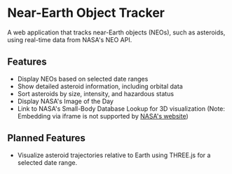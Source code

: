 # Near-Earth Object Tracker

A web application that tracks near-Earth objects (NEOs), such as asteroids, using real-time data from NASA's NEO API.

## Features

- Display NEOs based on selected date ranges
- Show detailed asteroid information, including orbital data
- Sort asteroids by size, intensity, and hazardous status
- Display NASA's Image of the Day
- Link to NASA's Small-Body Database Lookup for 3D visualization (Note: Embedding via iframe is not supported by [NASA's website](https://ssd.jpl.nasa.gov/t))

## Planned Features

- Visualize asteroid trajectories relative to Earth using THREE.js for a selected date range.
